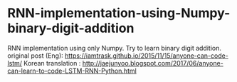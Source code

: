 # RNN-implementation-using-Numpy-binary-digit-addition
RNN implementation using only Numpy. Try to learn binary digit addition.
original post (Eng): https://iamtrask.github.io/2015/11/15/anyone-can-code-lstm/
Korean translation : http://jaejunyoo.blogspot.com/2017/06/anyone-can-learn-to-code-LSTM-RNN-Python.html
